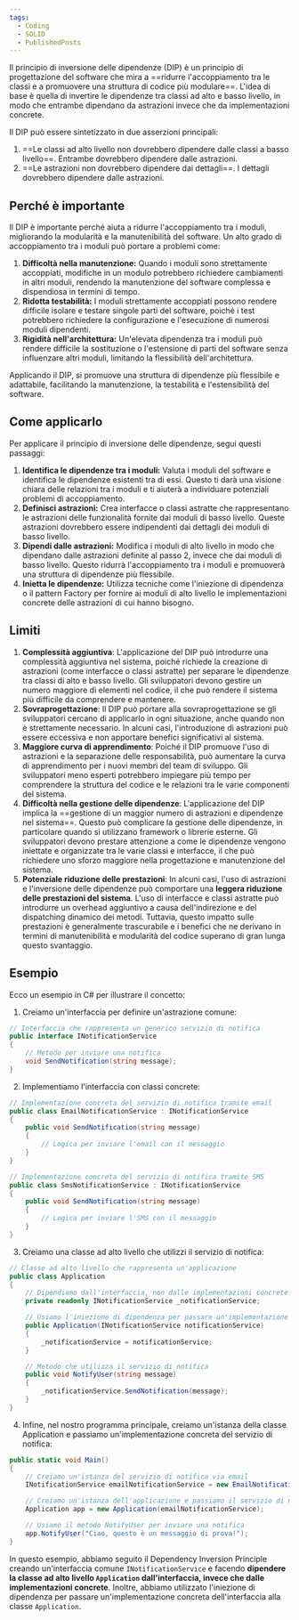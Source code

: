 ```yaml
---
tags:
  - Coding
  - SOLID
  - PublishedPosts
---
```

Il principio di inversione delle dipendenze (DIP) è un principio di progettazione del software che mira a ==ridurre l'accoppiamento tra le classi e a promuovere una struttura di codice più modulare==. L'idea di base è quella di invertire le dipendenze tra classi ad alto e basso livello, in modo che entrambe dipendano da astrazioni invece che da implementazioni concrete.

Il DIP può essere sintetizzato in due asserzioni principali:

1. ==Le classi ad alto livello non dovrebbero dipendere dalle classi a basso livello==. Entrambe dovrebbero dipendere dalle astrazioni.
2. ==Le astrazioni non dovrebbero dipendere dai dettagli==. I dettagli dovrebbero dipendere dalle astrazioni.

## Perché è importante

Il DIP è importante perché aiuta a ridurre l'accoppiamento tra i moduli, migliorando la modularità e la manutenibilità del software. Un alto grado di accoppiamento tra i moduli può portare a problemi come:

1. **Difficoltà nella manutenzione:** Quando i moduli sono strettamente accoppiati, modifiche in un modulo potrebbero richiedere cambiamenti in altri moduli, rendendo la manutenzione del software complessa e dispendiosa in termini di tempo.
2. **Ridotta testabilità:** I moduli strettamente accoppiati possono rendere difficile isolare e testare singole parti del software, poiché i test potrebbero richiedere la configurazione e l'esecuzione di numerosi moduli dipendenti.
3. **Rigidità nell'architettura:** Un'elevata dipendenza tra i moduli può rendere difficile la sostituzione o l'estensione di parti del software senza influenzare altri moduli, limitando la flessibilità dell'architettura.

Applicando il DIP, si promuove una struttura di dipendenze più flessibile e adattabile, facilitando la manutenzione, la testabilità e l'estensibilità del software.

## Come applicarlo

Per applicare il principio di inversione delle dipendenze, segui questi passaggi:

1. **Identifica le dipendenze tra i moduli:** Valuta i moduli del software e identifica le dipendenze esistenti tra di essi. Questo ti darà una visione chiara delle relazioni tra i moduli e ti aiuterà a individuare potenziali problemi di accoppiamento.
2. **Definisci astrazioni:** Crea interfacce o classi astratte che rappresentano le astrazioni delle funzionalità fornite dai moduli di basso livello. Queste astrazioni dovrebbero essere indipendenti dai dettagli dei moduli di basso livello.
3. **Dipendi dalle astrazioni:** Modifica i moduli di alto livello in modo che dipendano dalle astrazioni definite al passo 2, invece che dai moduli di basso livello. Questo ridurrà l'accoppiamento tra i moduli e promuoverà una struttura di dipendenze più flessibile.
4. **Inietta le dipendenze:** Utilizza tecniche come l'iniezione di dipendenza o il pattern Factory per fornire ai moduli di alto livello le implementazioni concrete delle astrazioni di cui hanno bisogno.

## Limiti

1. **Complessità aggiuntiva**: L'applicazione del DIP può introdurre una complessità aggiuntiva nel sistema, poiché richiede la creazione di astrazioni (come interfacce o classi astratte) per separare le dipendenze tra classi di alto e basso livello. Gli sviluppatori devono gestire un numero maggiore di elementi nel codice, il che può rendere il sistema più difficile da comprendere e mantenere.
2. **Sovraprogettazione**: Il DIP può portare alla sovraprogettazione se gli sviluppatori cercano di applicarlo in ogni situazione, anche quando non è strettamente necessario. In alcuni casi, l'introduzione di astrazioni può essere eccessiva e non apportare benefici significativi al sistema.
3. **Maggiore curva di apprendimento**: Poiché il DIP promuove l'uso di astrazioni e la separazione delle responsabilità, può aumentare la curva di apprendimento per i nuovi membri del team di sviluppo. Gli sviluppatori meno esperti potrebbero impiegare più tempo per comprendere la struttura del codice e le relazioni tra le varie componenti del sistema.
4. **Difficoltà nella gestione delle dipendenze**: L'applicazione del DIP implica la ==gestione di un maggior numero di astrazioni e dipendenze nel sistema==. Questo può complicare la gestione delle dipendenze, in particolare quando si utilizzano framework o librerie esterne. Gli sviluppatori devono prestare attenzione a come le dipendenze vengono iniettate e organizzate tra le varie classi e interfacce, il che può richiedere uno sforzo maggiore nella progettazione e manutenzione del sistema.
5. **Potenziale riduzione delle prestazioni**: In alcuni casi, l'uso di astrazioni e l'inversione delle dipendenze può comportare una **leggera riduzione delle prestazioni del sistema**. L'uso di interfacce e classi astratte può introdurre un overhead aggiuntivo a causa dell'indirezione e del dispatching dinamico dei metodi. Tuttavia, questo impatto sulle prestazioni è generalmente trascurabile e i benefici che ne derivano in termini di manutenibilità e modularità del codice superano di gran lunga questo svantaggio.

## Esempio

Ecco un esempio in C# per illustrare il concetto:

1.  Creiamo un'interfaccia per definire un'astrazione comune:

```csharp
// Interfaccia che rappresenta un generico servizio di notifica
public interface INotificationService
{
    // Metodo per inviare una notifica
    void SendNotification(string message);
}
```

2.  Implementiamo l'interfaccia con classi concrete:
```csharp
// Implementazione concreta del servizio di notifica tramite email
public class EmailNotificationService : INotificationService
{
    public void SendNotification(string message)
    {
        // Logica per inviare l'email con il messaggio
    }
}

// Implementazione concreta del servizio di notifica tramite SMS
public class SmsNotificationService : INotificationService
{
    public void SendNotification(string message)
    {
        // Logica per inviare l'SMS con il messaggio
    }
}
```

3.  Creiamo una classe ad alto livello che utilizzi il servizio di notifica:

```csharp
// Classe ad alto livello che rappresenta un'applicazione
public class Application
{
    // Dipendiamo dall'interfaccia, non dalle implementazioni concrete
    private readonly INotificationService _notificationService;

    // Usiamo l'iniezione di dipendenza per passare un'implementazione concreta dell'interfaccia
    public Application(INotificationService notificationService)
    {
        _notificationService = notificationService;
    }

    // Metodo che utilizza il servizio di notifica
    public void NotifyUser(string message)
    {
        _notificationService.SendNotification(message);
    }
}

```

4.  Infine, nel nostro programma principale, creiamo un'istanza della classe Application e passiamo un'implementazione concreta del servizio di notifica:

```csharp
public static void Main()
{
    // Creiamo un'istanza del servizio di notifica via email
    INotificationService emailNotificationService = new EmailNotificationService();

    // Creiamo un'istanza dell'applicazione e passiamo il servizio di notifica desiderato
    Application app = new Application(emailNotificationService);

    // Usiamo il metodo NotifyUser per inviare una notifica
    app.NotifyUser("Ciao, questo è un messaggio di prova!");
}
```

In questo esempio, abbiamo seguito il Dependency Inversion Principle creando un'interfaccia comune `INotificationService` e facendo **dipendere la classe ad alto livello `Application` dall'interfaccia, invece che dalle implementazioni concrete**. Inoltre, abbiamo utilizzato l'iniezione di dipendenza per passare un'implementazione concreta dell'interfaccia alla classe `Application`.